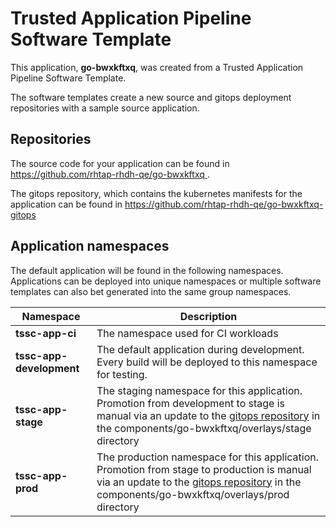 # Trusted Application Pipeline Software Template

This application, **go-bwxkftxq**, was created from a Trusted Application Pipeline Software Template.

The software templates create a new source and gitops deployment repositories with a sample source application. 

## Repositories

The source code for your application can be found in [https://github.com/rhtap-rhdh-qe/go-bwxkftxq ](https://github.com/rhtap-rhdh-qe/go-bwxkftxq ).
 
The gitops repository, which contains the kubernetes manifests for the application can be found in 
[https://github.com/rhtap-rhdh-qe/go-bwxkftxq-gitops ](https://github.com/rhtap-rhdh-qe/go-bwxkftxq-gitops ) 

## Application namespaces 

The default application will be found in the following namespaces. Applications can be deployed into unique namespaces or multiple software templates can also bet generated into the same group namespaces.  

|  Namespace   |  Description   |  
| -------- | -------- |
| **tssc-app-ci** | The namespace used for CI workloads |
| **tssc-app-development** | The default application during development. Every build will be deployed to this namespace for testing. |
| **tssc-app-stage** | The staging namespace for this application. Promotion from development to stage is manual via an update to the [gitops repository](https://github.com/rhtap-rhdh-qe/go-bwxkftxq-gitops ) in the components/go-bwxkftxq/overlays/stage directory |
| **tssc-app-prod** | The production namespace for this application. Promotion from stage to production is manual via an update to the [gitops repository](https://github.com/rhtap-rhdh-qe/go-bwxkftxq-gitops ) in the components/go-bwxkftxq/overlays/prod directory |